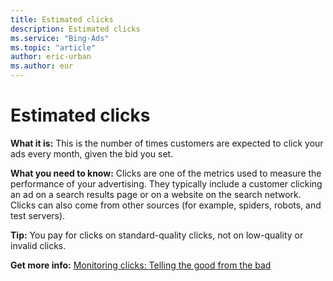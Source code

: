 ```yaml
---
title: Estimated clicks
description: Estimated clicks
ms.service: "Bing-Ads"
ms.topic: "article"
author: eric-urban
ms.author: eur
---
```


# Estimated clicks

**What it is:**     This is the number of times customers are expected to click your ads every month, given the bid you set.

**What you need to know:**     Clicks are one of the metrics used to measure the performance of your advertising.   They typically include a customer clicking an ad on a search results page or on a website on the search network. Clicks can also come from other sources (for example, spiders, robots, and test servers).

**Tip:**     You pay for clicks on standard-quality clicks, not on low-quality or invalid clicks.

**Get more info:**     [Monitoring clicks: Telling the good from the bad](../hlp_BA_CONC_AboutPreventingInvalidClicks.md)


